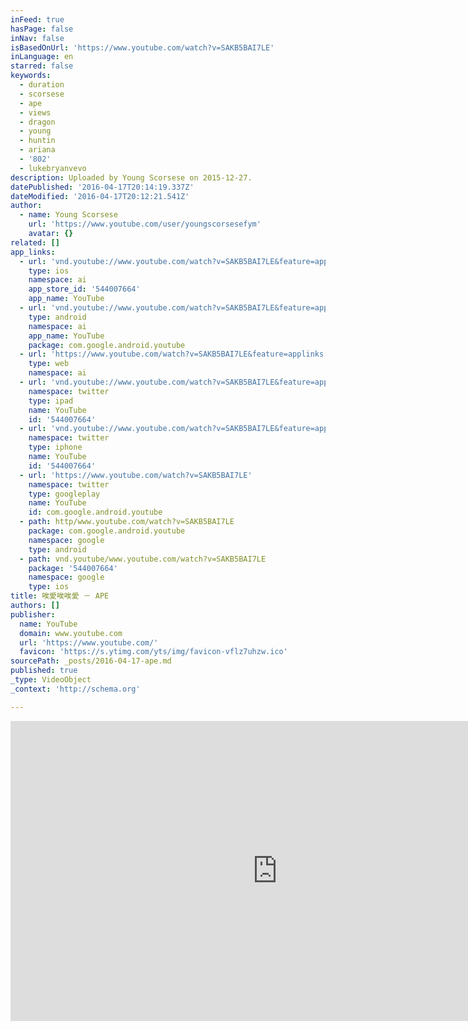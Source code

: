```yaml
---
inFeed: true
hasPage: false
inNav: false
isBasedOnUrl: 'https://www.youtube.com/watch?v=SAKB5BAI7LE'
inLanguage: en
starred: false
keywords:
  - duration
  - scorsese
  - ape
  - views
  - dragon
  - young
  - huntin
  - ariana
  - '802'
  - lukebryanvevo
description: Uploaded by Young Scorsese on 2015-12-27.
datePublished: '2016-04-17T20:14:19.337Z'
dateModified: '2016-04-17T20:12:21.541Z'
author:
  - name: Young Scorsese
    url: 'https://www.youtube.com/user/youngscorsesefym'
    avatar: {}
related: []
app_links:
  - url: 'vnd.youtube://www.youtube.com/watch?v=SAKB5BAI7LE&feature=applinks'
    type: ios
    namespace: ai
    app_store_id: '544007664'
    app_name: YouTube
  - url: 'vnd.youtube://www.youtube.com/watch?v=SAKB5BAI7LE&feature=applinks'
    type: android
    namespace: ai
    app_name: YouTube
    package: com.google.android.youtube
  - url: 'https://www.youtube.com/watch?v=SAKB5BAI7LE&feature=applinks'
    type: web
    namespace: ai
  - url: 'vnd.youtube://www.youtube.com/watch?v=SAKB5BAI7LE&feature=applinks'
    namespace: twitter
    type: ipad
    name: YouTube
    id: '544007664'
  - url: 'vnd.youtube://www.youtube.com/watch?v=SAKB5BAI7LE&feature=applinks'
    namespace: twitter
    type: iphone
    name: YouTube
    id: '544007664'
  - url: 'https://www.youtube.com/watch?v=SAKB5BAI7LE'
    namespace: twitter
    type: googleplay
    name: YouTube
    id: com.google.android.youtube
  - path: http/www.youtube.com/watch?v=SAKB5BAI7LE
    package: com.google.android.youtube
    namespace: google
    type: android
  - path: vnd.youtube/www.youtube.com/watch?v=SAKB5BAI7LE
    package: '544007664'
    namespace: google
    type: ios
title: 唉愛唉唉愛 － APE
authors: []
publisher:
  name: YouTube
  domain: www.youtube.com
  url: 'https://www.youtube.com/'
  favicon: 'https://s.ytimg.com/yts/img/favicon-vflz7uhzw.ico'
sourcePath: _posts/2016-04-17-ape.md
published: true
_type: VideoObject
_context: 'http://schema.org'

---
```

<iframe src="https://cdn.embedly.com/widgets/media.html?src=https%3A%2F%2Fwww.youtube.com%2Fembed%2FSAKB5BAI7LE%3Ffeature%3Doembed&amp;url=https%3A%2F%2Fwww.youtube.com%2Fwatch%3Fv%3DSAKB5BAI7LE&amp;image=https%3A%2F%2Fi.ytimg.com%2Fvi%2FSAKB5BAI7LE%2Fhqdefault.jpg&amp;key=b7d04c9b404c499eba89ee7072e1c4f7&amp;type=text%2Fhtml&amp;schema=youtube" width="854" height="480" scrolling="no" frameborder="0" allowfullscreen="allowfullscreen" style=""></iframe>